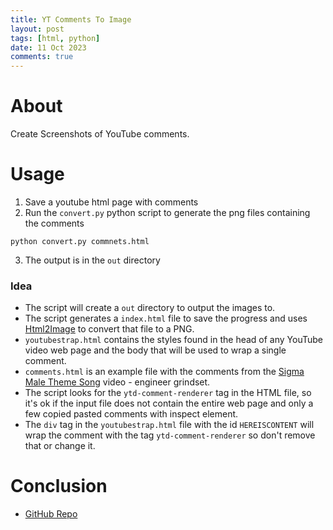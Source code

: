 ```yaml
---
title: YT Comments To Image
layout: post
tags: [html, python]
date: 11 Oct 2023
comments: true
---
```


# About

Create Screenshots of YouTube comments.

# Usage

1. Save a youtube html page with comments
2. Run the `convert.py` python script to generate the png files containing the
   comments

```console
python convert.py commnets.html
```

3. The output is in the `out` directory

### Idea

- The script will create a `out` directory to output the images to.
- The script generates a `index.html` file to save the progress and uses
  [Html2Image](https://pypi.org/project/html2image/) to convert that file to a
  PNG.
- `youtubestrap.html` contains the styles found in the head of any YouTube
  video web page and the body that will be used to wrap a single comment.
- `comments.html` is an example file with the comments from the [Sigma Male
  Theme Song](https://www.youtube.com/watch?v=1-emQo-7O3Y) video - engineer
  grindset.
- The script looks for the `ytd-comment-renderer` tag in the HTML file, so it's
  ok if the input file does not contain the entire web page and only a few
  copied pasted comments with inspect element.
- The `div` tag in the `youtubestrap.html` file with the id `HEREISCONTENT`
  will wrap the comment with the tag `ytd-comment-renderer` so don't remove
  that or change it.

# Conclusion

- [GitHub Repo](https://github.com/alexjercan/yt-comment-to-image)

